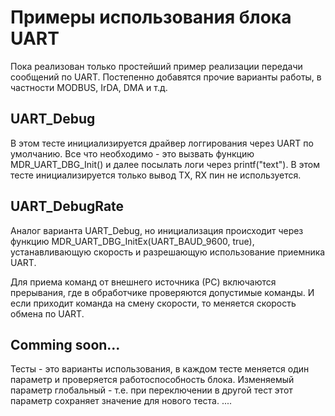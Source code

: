 # Примеры использования блока UART

Пока реализован только простейший пример реализации передачи сообщений по UART. Постепенно добавятся прочие варианты работы, в частности MODBUS, IrDA, DMA и т.д.

## UART_Debug

В этом тесте инициализируется драйвер логгирования через UART по умолчанию. Все что необходимо - это вызвать функцию MDR_UART_DBG_Init() и далее посылать логи через printf("text"). В этом тесте инициализируется только вывод TX, RX пин не используется.

## UART_DebugRate
Аналог варианта UART_Debug, но инициализация происходит через функцию MDR_UART_DBG_InitEx(UART_BAUD_9600, true), устанавливающую скорость и разрешающую использование приемника UART.

Для приема команд от внешнего источника (РС) включаются прерывания, где в обработчике проверяются допустимые команды. И если приходит команда на смену скорости, то меняется скорость обмена по UART.

## Comming soon...
Тесты - это варианты использования, в каждом тесте меняется один параметр и проверяется работоспособность блока.
Изменяемый параметр глобальный - т.е. при переключении в другой тест этот параметр сохраняет значение для нового теста.
....